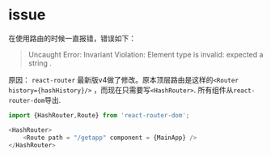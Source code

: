# issue

在使用路由的时候一直报错，错误如下：
> Uncaught Error: Invariant Violation: Element type is invalid: expected a string .

原因：
`react-router` 最新版v4做了修改。原本顶层路由是这样的`<Router history={hashHistory}/>` ，而现在只需要写`<HashRouter>`. 所有组件从`react-router-dom`导出.

```js
import {HashRouter,Route} from 'react-router-dom';

<HashRouter>
    <Route path = "/getapp" component = {MainApp} />
</HashRouter>
```